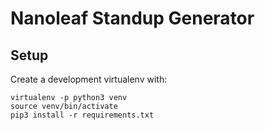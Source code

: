 # Nanoleaf Standup Generator

## Setup

Create a development virtualenv with:

```
virtualenv -p python3 venv
source venv/bin/activate
pip3 install -r requirements.txt
```

